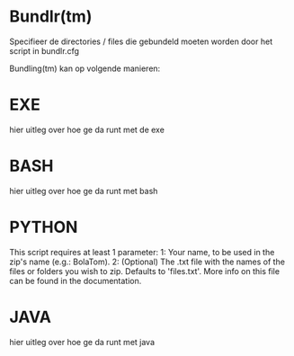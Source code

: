 # Bundlr(tm)
Specifieer de directories / files die gebundeld moeten worden door het script in bundlr.cfg

Bundling(tm) kan op volgende manieren: 

# EXE
hier uitleg over hoe ge da runt met de exe

# BASH
hier uitleg over hoe ge da runt met bash

# PYTHON
This script requires at least 1 parameter:
   1: Your name, to be used in the zip's name (e.g.: BolaTom).
   2: (Optional) The .txt file with the names of the files or folders you wish to zip. Defaults to 'files.txt'. More info on this file can be found in the documentation.
 

# JAVA
hier uitleg over hoe ge da runt met java
